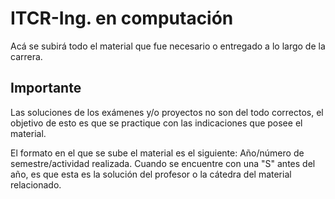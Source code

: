 # ITCR-Ing. en computación
Acá se subirá todo el material que fue necesario o entregado a lo largo de la carrera. 
## Importante
Las soluciones de los exámenes y/o proyectos no son del todo correctos, el objetivo de esto es que se practique con las indicaciones que posee el material.

El formato en el que se sube el material es el siguiente:   Año/número de semestre/actividad realizada. Cuando se encuentre con una "S" antes del año, es que esta es la solución del profesor o la cátedra del material relacionado.
